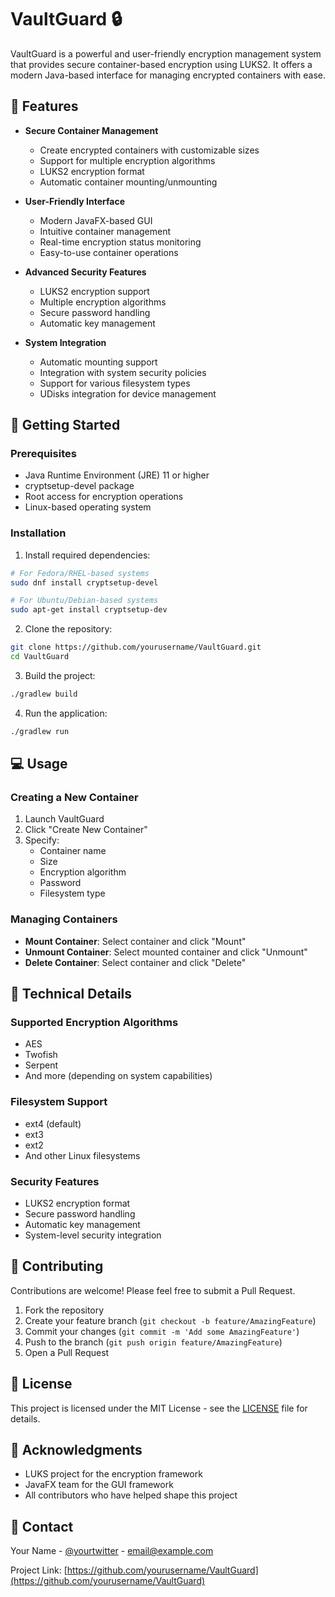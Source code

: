 # VaultGuard 🔒

VaultGuard is a powerful and user-friendly encryption management system that provides secure container-based encryption using LUKS2. It offers a modern Java-based interface for managing encrypted containers with ease.

## 🌟 Features

- **Secure Container Management**
  - Create encrypted containers with customizable sizes
  - Support for multiple encryption algorithms
  - LUKS2 encryption format
  - Automatic container mounting/unmounting

- **User-Friendly Interface**
  - Modern JavaFX-based GUI
  - Intuitive container management
  - Real-time encryption status monitoring
  - Easy-to-use container operations

- **Advanced Security Features**
  - LUKS2 encryption support
  - Multiple encryption algorithms
  - Secure password handling
  - Automatic key management

- **System Integration**
  - Automatic mounting support
  - Integration with system security policies
  - Support for various filesystem types
  - UDisks integration for device management

## 🚀 Getting Started

### Prerequisites

- Java Runtime Environment (JRE) 11 or higher
- cryptsetup-devel package
- Root access for encryption operations
- Linux-based operating system

### Installation

1. Install required dependencies:
```bash
# For Fedora/RHEL-based systems
sudo dnf install cryptsetup-devel

# For Ubuntu/Debian-based systems
sudo apt-get install cryptsetup-dev
```

2. Clone the repository:
```bash
git clone https://github.com/yourusername/VaultGuard.git
cd VaultGuard
```

3. Build the project:
```bash
./gradlew build
```

4. Run the application:
```bash
./gradlew run
```

## 💻 Usage

### Creating a New Container

1. Launch VaultGuard
2. Click "Create New Container"
3. Specify:
   - Container name
   - Size
   - Encryption algorithm
   - Password
   - Filesystem type

### Managing Containers

- **Mount Container**: Select container and click "Mount"
- **Unmount Container**: Select mounted container and click "Unmount"
- **Delete Container**: Select container and click "Delete"

## 🔧 Technical Details

### Supported Encryption Algorithms

- AES
- Twofish
- Serpent
- And more (depending on system capabilities)

### Filesystem Support

- ext4 (default)
- ext3
- ext2
- And other Linux filesystems

### Security Features

- LUKS2 encryption format
- Secure password handling
- Automatic key management
- System-level security integration

## 🤝 Contributing

Contributions are welcome! Please feel free to submit a Pull Request.

1. Fork the repository
2. Create your feature branch (`git checkout -b feature/AmazingFeature`)
3. Commit your changes (`git commit -m 'Add some AmazingFeature'`)
4. Push to the branch (`git push origin feature/AmazingFeature`)
5. Open a Pull Request

## 📝 License

This project is licensed under the MIT License - see the [LICENSE](LICENSE) file for details.

## 🙏 Acknowledgments

- LUKS project for the encryption framework
- JavaFX team for the GUI framework
- All contributors who have helped shape this project

## 📧 Contact

Your Name - [@yourtwitter](https://twitter.com/yourtwitter) - email@example.com

Project Link: [https://github.com/yourusername/VaultGuard](https://github.com/yourusername/VaultGuard) 
